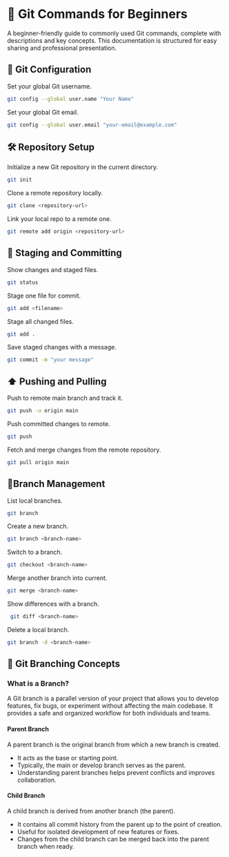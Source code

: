 

#  📗 Git Commands for Beginners #
A beginner-friendly guide to commonly used Git commands, complete with descriptions and key concepts. This documentation is structured for easy sharing and professional presentation.
## 🔧 Git Configuration ##
Set your global Git username.
```bash
git config --global user.name "Your Name"
```


Set your global Git email.
```bash
git config --global user.email "your-email@example.com"
``` 


## 🛠️ Repository Setup ##
 Initialize a new Git repository in the current directory.
```bash
git init
```
Clone a remote repository locally. 
 ```bash
git clone <repository-url>
```
 


Link your local repo to a remote one.   
```bash
git remote add origin <repository-url>
``` 
 




## 📄 Staging and Committing ##
Show changes and staged files. 
```bash
git status
``` 
 
 Stage one file for commit.
   
```bash
git add <filename>
``` 
Stage all changed files. 
 ```bash
git add .
```
 
 
Save staged changes with a message. 
```bash
git commit -m "your message"
```  
 

## ⬆️ Pushing and Pulling ##
  Push to remote main branch and track it.  
```bash
git push -u origin main
```
  

 Push committed changes to remote.   
```bash
git push
```  
  
 Fetch and merge changes from the remote repository.

```bash
git pull origin main
``` 
  


## 🌿Branch Management ##
 List local branches.
```bash
git branch
``` 
Create a new branch. 
```bash
git branch <branch-name>
```
 

 Switch to a branch.
```bash
git checkout <branch-name>
``` 
 


Merge another branch into current.   
```bash
git merge <branch-name>
```
 


Show differences with a branch.   
```bash
 git diff <branch-name>
```
 
Delete a local branch.

```bash
git branch -d <branch-name>
``` 
 



## 🌱 Git Branching Concepts ##

### What is a Branch? ###  
A Git branch is a parallel version of your project that allows you to develop features, fix bugs, or experiment without affecting the main codebase. It provides a safe and organized workflow for both individuals and teams.

#### Parent Branch #### 
A parent branch is the original branch from which a new branch is created.
* It acts as the base or starting point.
* Typically, the main or develop branch serves as the parent.
* Understanding parent branches helps prevent conflicts and improves collaboration.

#### Child Branch ####
A child branch is derived from another branch (the parent).
* It contains all commit history from the parent up to the point of creation. 
* Useful for isolated development of new features or fixes.
* Changes from the child branch can be merged back into the parent branch when ready.

